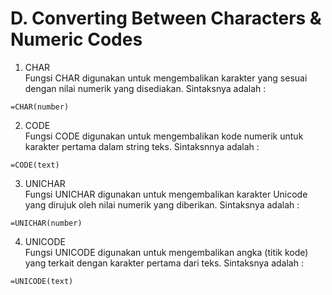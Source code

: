 # D. Converting Between Characters & Numeric Codes

1. CHAR  
          Fungsi CHAR digunakan untuk mengembalikan karakter yang sesuai dengan nilai numerik yang disediakan. Sintaksnya adalah :

```text
=CHAR(number)
```

2. CODE  
          Fungsi CODE digunakan untuk mengembalikan kode numerik untuk karakter pertama dalam string teks. Sintaksnnya adalah :

```text
=CODE(text)
```

3. UNICHAR  
           Fungsi UNICHAR digunakan untuk mengembalikan karakter Unicode yang dirujuk oleh nilai numerik yang diberikan. Sintaksnya adalah :

```text
=UNICHAR(number)
```

4. UNICODE  
          Fungsi UNICODE digunakan untuk mengembalikan angka \(titik kode\) yang terkait dengan karakter pertama dari teks. Sintaksnya adalah :

```text
=UNICODE(text)
```

